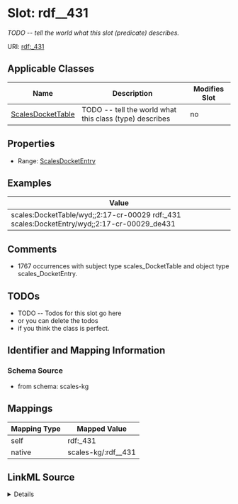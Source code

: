 

# Slot: rdf__431


_TODO -- tell the world what this slot (predicate) describes._





URI: [rdf:_431](http://www.w3.org/1999/02/22-rdf-syntax-ns#_431)



<!-- no inheritance hierarchy -->





## Applicable Classes

| Name | Description | Modifies Slot |
| --- | --- | --- |
| [ScalesDocketTable](../classes/ScalesDocketTable.md) | TODO -- tell the world what this class (type) describes |  no  |







## Properties

* Range: [ScalesDocketEntry](../classes/ScalesDocketEntry.md)






## Examples

| Value |
| --- |
| scales:DocketTable/wyd;;2:17-cr-00029 rdf:_431 scales:DocketEntry/wyd;;2:17-cr-00029_de431 |

## Comments

* 1767 occurrences with subject type scales_DocketTable and object type scales_DocketEntry.

## TODOs

* TODO -- Todos for this slot go here
* or you can delete the todos
* if you think the class is perfect.

## Identifier and Mapping Information







### Schema Source


* from schema: scales-kg




## Mappings

| Mapping Type | Mapped Value |
| ---  | ---  |
| self | rdf:_431 |
| native | scales-kg/:rdf__431 |




## LinkML Source

<details>
```yaml
name: rdf__431
description: TODO -- tell the world what this slot (predicate) describes.
todos:
- TODO -- Todos for this slot go here
- or you can delete the todos
- if you think the class is perfect.
comments:
- 1767 occurrences with subject type scales_DocketTable and object type scales_DocketEntry.
examples:
- value: scales:DocketTable/wyd;;2:17-cr-00029 rdf:_431 scales:DocketEntry/wyd;;2:17-cr-00029_de431
from_schema: scales-kg
rank: 1000
slot_uri: rdf:_431
alias: rdf__431
domain_of:
- scales_DocketTable
range: scales_DocketEntry

```
</details>